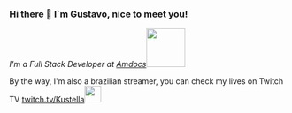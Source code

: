 ### Hi there 👋 I`m Gustavo, nice to meet you!

<p><em>I'm a Full Stack Developer at <a href="https://www.amdocs.com/">Amdocs</a><img src="https://media.giphy.com/media/5eLDrEaRGHegx2FeF2/giphy.gif" width="70" margin-bottom: "-20"> 
</em></p>

By the way, I'm also a brazilian streamer, you can check my lives on Twitch TV <a href="https://www.twitch.tv/kustella">twitch.tv/Kustella</a><img src="https://media.giphy.com/media/MdFqLnNXt4crEP3iqx/giphy.gif" width="30"> 
</em></p>

<!--
**gustavokustela/gustavokustela** is a ✨ _special_ ✨ repository because its `README.md` (this file) appears on your GitHub profile.

Here are some ideas to get you started:

- 🔭 I’m currently working on ...
- 🌱 I’m currently learning ...
- 👯 I’m looking to collaborate on ...
- 🤔 I’m looking for help with ...
- 💬 Ask me about ...
- 📫 How to reach me: ...
- 😄 Pronouns: ...
- ⚡ Fun fact: ...
-->
